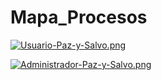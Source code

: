 # Mapa_Procesos



[![Usuario-Paz-y-Salvo.png](https://i.postimg.cc/66GkTbHR/Usuario-Paz-y-Salvo.png)](https://postimg.cc/G9d75Knh)


[![Administrador-Paz-y-Salvo.png](https://i.postimg.cc/W42WnX69/Administrador-Paz-y-Salvo.png)](https://postimg.cc/5XRS95rv)
